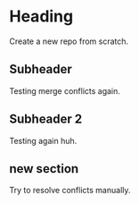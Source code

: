 # Heading
Create a new repo from scratch.

## Subheader
Testing merge conflicts again.

## Subheader 2
Testing again huh.
## new section
Try to resolve conflicts manually.

